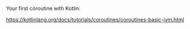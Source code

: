 Your first coroutine with Kotlin:

https://kotlinlang.org/docs/tutorials/coroutines/coroutines-basic-jvm.html

